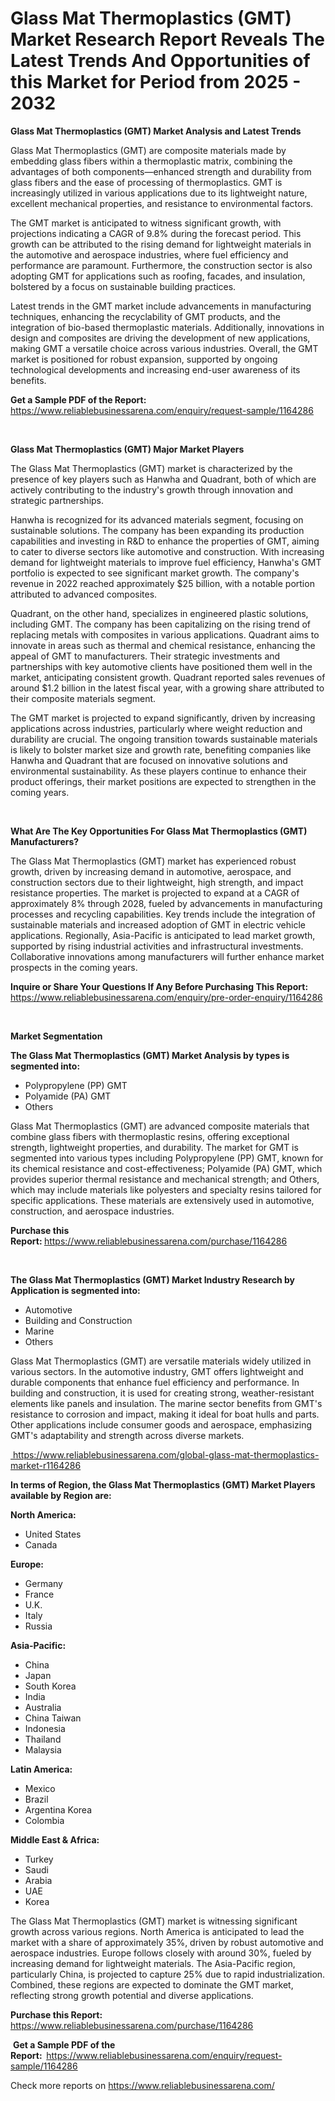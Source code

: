 <p><h1>Glass Mat Thermoplastics (GMT) Market Research Report Reveals The Latest Trends And Opportunities of this Market for Period from 2025 - 2032</h1></p><p><strong>Glass Mat Thermoplastics (GMT) Market Analysis and Latest Trends</strong></p>
<p><p>Glass Mat Thermoplastics (GMT) are composite materials made by embedding glass fibers within a thermoplastic matrix, combining the advantages of both components—enhanced strength and durability from glass fibers and the ease of processing of thermoplastics. GMT is increasingly utilized in various applications due to its lightweight nature, excellent mechanical properties, and resistance to environmental factors. </p><p>The GMT market is anticipated to witness significant growth, with projections indicating a CAGR of 9.8% during the forecast period. This growth can be attributed to the rising demand for lightweight materials in the automotive and aerospace industries, where fuel efficiency and performance are paramount. Furthermore, the construction sector is also adopting GMT for applications such as roofing, facades, and insulation, bolstered by a focus on sustainable building practices. </p><p>Latest trends in the GMT market include advancements in manufacturing techniques, enhancing the recyclability of GMT products, and the integration of bio-based thermoplastic materials. Additionally, innovations in design and composites are driving the development of new applications, making GMT a versatile choice across various industries. Overall, the GMT market is positioned for robust expansion, supported by ongoing technological developments and increasing end-user awareness of its benefits.</p></p>
<p><strong>Get a Sample PDF of the Report:&nbsp;</strong> <a href="https://www.reliablebusinessarena.com/enquiry/request-sample/1164286?utm_campaign=2645&utm_medium=2&utm_source=Github&utm_content=ia&utm_term=28022025&utm_id=glass-mat-thermoplastics-gmt">https://www.reliablebusinessarena.com/enquiry/request-sample/1164286</a></p>
<p>&nbsp;</p>
<p><strong>Glass Mat Thermoplastics (GMT) Major Market Players</strong></p>
<p><p>The Glass Mat Thermoplastics (GMT) market is characterized by the presence of key players such as Hanwha and Quadrant, both of which are actively contributing to the industry's growth through innovation and strategic partnerships. </p><p>Hanwha is recognized for its advanced materials segment, focusing on sustainable solutions. The company has been expanding its production capabilities and investing in R&D to enhance the properties of GMT, aiming to cater to diverse sectors like automotive and construction. With increasing demand for lightweight materials to improve fuel efficiency, Hanwha's GMT portfolio is expected to see significant market growth. The company's revenue in 2022 reached approximately $25 billion, with a notable portion attributed to advanced composites.</p><p>Quadrant, on the other hand, specializes in engineered plastic solutions, including GMT. The company has been capitalizing on the rising trend of replacing metals with composites in various applications. Quadrant aims to innovate in areas such as thermal and chemical resistance, enhancing the appeal of GMT to manufacturers. Their strategic investments and partnerships with key automotive clients have positioned them well in the market, anticipating consistent growth. Quadrant reported sales revenues of around $1.2 billion in the latest fiscal year, with a growing share attributed to their composite materials segment.</p><p>The GMT market is projected to expand significantly, driven by increasing applications across industries, particularly where weight reduction and durability are crucial. The ongoing transition towards sustainable materials is likely to bolster market size and growth rate, benefiting companies like Hanwha and Quadrant that are focused on innovative solutions and environmental sustainability. As these players continue to enhance their product offerings, their market positions are expected to strengthen in the coming years.</p></p>
<p>&nbsp;</p>
<p><strong>What Are The Key Opportunities For Glass Mat Thermoplastics (GMT) Manufacturers?</strong></p>
<p><p>The Glass Mat Thermoplastics (GMT) market has experienced robust growth, driven by increasing demand in automotive, aerospace, and construction sectors due to their lightweight, high strength, and impact resistance properties. The market is projected to expand at a CAGR of approximately 8% through 2028, fueled by advancements in manufacturing processes and recycling capabilities. Key trends include the integration of sustainable materials and increased adoption of GMT in electric vehicle applications. Regionally, Asia-Pacific is anticipated to lead market growth, supported by rising industrial activities and infrastructural investments. Collaborative innovations among manufacturers will further enhance market prospects in the coming years.</p></p>
<p><strong>Inquire or Share Your Questions If Any Before Purchasing This Report:</strong> <a href="https://www.reliablebusinessarena.com/enquiry/pre-order-enquiry/1164286?utm_campaign=2645&utm_medium=2&utm_source=Github&utm_content=ia&utm_term=28022025&utm_id=glass-mat-thermoplastics-gmt">https://www.reliablebusinessarena.com/enquiry/pre-order-enquiry/1164286</a></p>
<p>&nbsp;</p>
<p><strong>Market Segmentation</strong></p>
<p><strong>The Glass Mat Thermoplastics (GMT) Market Analysis by types is segmented into:</strong></p>
<p><ul><li>Polypropylene (PP) GMT</li><li>Polyamide (PA) GMT</li><li>Others</li></ul></p>
<p><p>Glass Mat Thermoplastics (GMT) are advanced composite materials that combine glass fibers with thermoplastic resins, offering exceptional strength, lightweight properties, and durability. The market for GMT is segmented into various types including Polypropylene (PP) GMT, known for its chemical resistance and cost-effectiveness; Polyamide (PA) GMT, which provides superior thermal resistance and mechanical strength; and Others, which may include materials like polyesters and specialty resins tailored for specific applications. These materials are extensively used in automotive, construction, and aerospace industries.</p></p>
<p><strong>Purchase this Report:&nbsp;</strong><a href="https://www.reliablebusinessarena.com/purchase/1164286?utm_campaign=2645&utm_medium=2&utm_source=Github&utm_content=ia&utm_term=28022025&utm_id=glass-mat-thermoplastics-gmt">https://www.reliablebusinessarena.com/purchase/1164286</a></p>
<p>&nbsp;</p>
<p><strong>The Glass Mat Thermoplastics (GMT) Market Industry Research by Application is segmented into:</strong></p>
<p><ul><li>Automotive</li><li>Building and Construction</li><li>Marine</li><li>Others</li></ul></p>
<p><p>Glass Mat Thermoplastics (GMT) are versatile materials widely utilized in various sectors. In the automotive industry, GMT offers lightweight and durable components that enhance fuel efficiency and performance. In building and construction, it is used for creating strong, weather-resistant elements like panels and insulation. The marine sector benefits from GMT's resistance to corrosion and impact, making it ideal for boat hulls and parts. Other applications include consumer goods and aerospace, emphasizing GMT's adaptability and strength across diverse markets.</p></p>
<p><a href="https://www.reliablebusinessarena.com/global-glass-mat-thermoplastics-market-r1164286?utm_campaign=2645&utm_medium=2&utm_source=Github&utm_content=ia&utm_term=28022025&utm_id=glass-mat-thermoplastics-gmt">&nbsp;https://www.reliablebusinessarena.com/global-glass-mat-thermoplastics-market-r1164286</a></p>
<p><strong>In terms of Region, the Glass Mat Thermoplastics (GMT) Market Players available by Region are:</strong></p>
<p>
    <p> <strong> North America: </strong>
        <ul>
            <li>United States</li>
            <li>Canada</li>
        </ul>
        </p> 
    <p> <strong> Europe: </strong>
        <ul>
            <li>Germany</li>
            <li>France</li>
            <li>U.K.</li>
            <li>Italy</li>
            <li>Russia</li>
        </ul>
        </p> 
    <p> <strong> Asia-Pacific: </strong>
        <ul>
            <li>China</li>
            <li>Japan</li>
            <li>South Korea</li>
            <li>India</li>
            <li>Australia</li>
            <li>China Taiwan</li>
            <li>Indonesia</li>
            <li>Thailand</li>
            <li>Malaysia</li>
        </ul>
        </p> 
    <p> <strong> Latin America: </strong>
        <ul>
            <li>Mexico</li>
            <li>Brazil</li>
            <li>Argentina Korea</li>
            <li>Colombia</li>
        </ul>
        </p> 
    <p> <strong> Middle East & Africa: </strong>
        <ul>
            <li>Turkey</li>
            <li>Saudi</li>
            <li>Arabia</li>
            <li>UAE</li>
            <li>Korea</li>
        </ul>
    </p>
    </p>
<p><p>The Glass Mat Thermoplastics (GMT) market is witnessing significant growth across various regions. North America is anticipated to lead the market with a share of approximately 35%, driven by robust automotive and aerospace industries. Europe follows closely with around 30%, fueled by increasing demand for lightweight materials. The Asia-Pacific region, particularly China, is projected to capture 25% due to rapid industrialization. Combined, these regions are expected to dominate the GMT market, reflecting strong growth potential and diverse applications.</p></p>
<p><strong>Purchase this Report: </strong><a href="https://www.reliablebusinessarena.com/purchase/1164286?utm_campaign=2645&utm_medium=2&utm_source=Github&utm_content=ia&utm_term=28022025&utm_id=glass-mat-thermoplastics-gmt">https://www.reliablebusinessarena.com/purchase/1164286</a></p>
<p>&nbsp;<strong>Get a Sample PDF of the Report:&nbsp;&nbsp;</strong><a href="https://www.reliablebusinessarena.com/enquiry/request-sample/1164286?utm_campaign=2645&utm_medium=2&utm_source=Github&utm_content=ia&utm_term=28022025&utm_id=glass-mat-thermoplastics-gmt">https://www.reliablebusinessarena.com/enquiry/request-sample/1164286</a></p>
<p><strong></strong></p>
<p>Check more reports on <a href="https://www.reliablebusinessarena.com/?utm_campaign=2645&utm_medium=2&utm_source=Github&utm_content=ia&utm_term=28022025&utm_id=glass-mat-thermoplastics-gmt">https://www.reliablebusinessarena.com/</a></p>